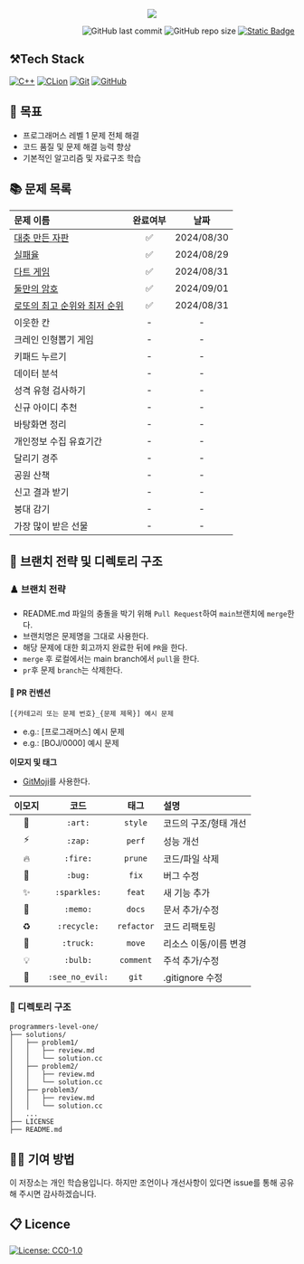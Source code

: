 <p align='center'>
    <img src=https://capsule-render.vercel.app/api?type=waving&height=210&color=gradient&text=프로그래머스%20연습문제&textBg=false&fontColor=FFFFFF&desc=레벨1&descAlign=91&descAlignY=58&descSize=30">
</p>
<div align="right">

![GitHub last commit](https://img.shields.io/github/last-commit/gobad820/programmers-level-one)
![GitHub repo size](https://img.shields.io/github/repo-size/gobad820/programmers-level-one)
[![Static Badge](https://img.shields.io/badge/programmers-level_one-orange)](https://school.programmers.co.kr/learn/challenges?order=acceptance_asc&levels=1&languages=cpp)

</div>

## ⚒️Tech Stack

[![C++](https://img.shields.io/badge/C++-00599C?style=for-the-badge&logo=c%2B%2B&logoColor=white&style=flat)](https://isocpp.org/)
[![CLion](https://img.shields.io/badge/CLion-000000?style=for-the-badge&logo=clion&logoColor=white&style=flat)](https://www.jetbrains.com/clion/promo/?source=google&medium=cpc&campaign=APAC_en_KR_Clion_Branded&term=clion&content=489240779906&gad_source=1)
[![Git](https://img.shields.io/badge/Git-F05032?style=for-the-badge&logo=git&logoColor=white&style=flat)](https://git-scm.com/)
[![GitHub](https://img.shields.io/badge/github-%23121011.svg?style=for-the-badge&logo=github&logoColor=white&style=flat)](https://github.com/)

## 🎯 목표

- 프로그래머스 레벨 1 문제 전체 해결
- 코드 품질 및 문제 해결 능력 향상
- 기본적인 알고리즘 및 자료구조 학습

## 📚 문제 목록

| 문제 이름                                                                                                                                                                                                                        | 완료여부 |     날짜     |
|:-----------------------------------------------------------------------------------------------------------------------------------------------------------------------------------------------------------------------------|:----:|:----------:|
| [대충 만든 자판](https://github.com/gobad820/programmers-level-one/blob/main/solutions/%EB%8C%80%EC%B6%A9%20%EB%A7%8C%EB%93%A0%20%EC%9E%90%ED%8C%90/review.md)                                                                     |  ✅   | 2024/08/30 |
| [실패율](https://github.com/gobad820/programmers-level-one/blob/main/solutions/%EC%8B%A4%ED%8C%A8%EC%9C%A8/review.md)                                                                                                           |  ✅   | 2024/08/29 |
| [다트 게임](https://github.com/gobad820/programmers-level-one/blob/main/solutions/%EB%8B%A4%ED%8A%B8%20%EA%B2%8C%EC%9E%84/review.md)                                                                                             |  ✅   | 2024/08/31 |
| [둘만의 암호](https://github.com/gobad820/programmers-level-one/blob/main/solutions/%EB%91%98%EB%A7%8C%EC%9D%98%20%EC%95%94%ED%98%B8/review.md)                                                                                   |  ✅   | 2024/09/01 |
| [로또의 최고 순위와 최저 순위](https://github.com/gobad820/programmers-level-one/blob/main/solutions/%EB%A1%9C%EB%98%90%EC%9D%98%20%EC%B5%9C%EA%B3%A0%20%EC%88%9C%EC%9C%84%EC%99%80%20%EC%B5%9C%EC%A0%80%20%EC%88%9C%EC%9C%84/review.md) |  ✅   | 2024/08/31 |
| 이웃한 칸                                                                                                                                                                                                                        |  -   |     -      |
| 크레인 인형뽑기 게임                                                                                                                                                                                                                  |  -   |     -      |
| 키패드 누르기                                                                                                                                                                                                                      |  -   |     -      |
| 데이터 분석                                                                                                                                                                                                                       |  -   |     -      |
| 성격 유형 검사하기                                                                                                                                                                                                                   |  -   |     -      |
| 신규 아이디 추천                                                                                                                                                                                                                    |  -   |     -      |
| 바탕화면 정리                                                                                                                                                                                                                      |  -   |     -      |
| 개인정보 수집 유효기간                                                                                                                                                                                                                 |  -   |     -      |
| 달리기 경주                                                                                                                                                                                                                       |  -   |     -      |
| 공원 산책                                                                                                                                                                                                                        |  -   |     -      |
| 신고 결과 받기                                                                                                                                                                                                                     |  -   |     -      |
| 붕대 감기                                                                                                                                                                                                                        |  -   |     -      |
| 가장 많이 받은 선물                                                                                                                                                                                                                  |  -   |     -      |

## 🌳 브랜치 전략 및 디렉토리 구조

### ♟️ 브랜치 전략

- README.md 파일의 충돌을 박기 위해 `Pull Request`하여 `main`브랜치에 `merge`한다.
- 브랜치명은 문제명을 그대로 사용한다.
- 해당 문제에 대한 회고까지 완료한 뒤에 `PR`을 한다.
- `merge` 후 로컬에서는 main branch에서 `pull`을 한다.
- `pr`후 문제 `branch`는 삭제한다.

#### 🔖 PR 컨벤션

`[{카테고리 또는 문제 번호}_{문제 제목}] 예시 문제`

- e.g.: [프로그래머스] 예시 문제
- e.g.: [BOJ/0000] 예시 문제

**이모지 및 태그**

- [GitMoji](https://gitmoji.dev/)를 사용한다.

| 이모지 | 코드 | 태그 | 설명 |
|:---:|:---:|:---:|:---|
| 🎨 | `:art:` | `style` | 코드의 구조/형태 개선 |
| ⚡️ | `:zap:` | `perf` | 성능 개선 |
| 🔥 | `:fire:` | `prune` | 코드/파일 삭제 |
| 🐛 | `:bug:` | `fix` | 버그 수정 |
| ✨ | `:sparkles:` | `feat` | 새 기능 추가 |
| 📝 | `:memo:` | `docs` | 문서 추가/수정 |
| ♻️ | `:recycle:` | `refactor` | 코드 리팩토링 |
| 🚚 | `:truck:` | `move` | 리소스 이동/이름 변경 |
| 💡 | `:bulb:` | `comment` | 주석 추가/수정 |
| 🙈 | `:see_no_evil:` | `git` | .gitignore 수정 |

### 📂 디렉토리 구조

```
programmers-level-one/
├── solutions/
│   ├── problem1/
│   │   ├── review.md
│   │   └── solution.cc
│   ├── problem2/
│   │   ├── review.md
│   │   └── solution.cc
│   ├── problem3/
│   │   ├── review.md
│   │   └── solution.cc
│   ...
├── LICENSE
├── README.md
```

## 🙋‍♂️ 기여 방법

이 저장소는 개인 학습용입니다. 하지만 조언이나 개선사항이 있다면 issue를 통해 공유해 주시면 감사하겠습니다.

## 📋 Licence

[![License: CC0-1.0](https://img.shields.io/badge/License-CC0%201.0-lightgrey.svg)](http://creativecommons.org/publicdomain/zero/1.0/)
